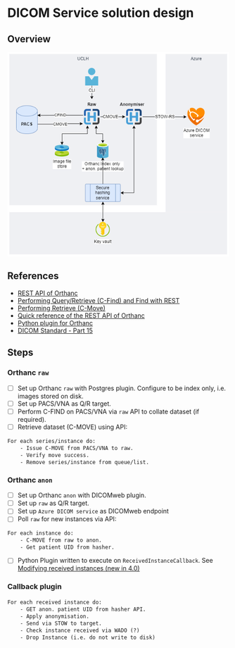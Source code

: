 # DICOM Service solution design

## Overview
![High-level diagram](./diagrams/PIXL-FlowEHR_DICOM_service.drawio.png?raw=true "High-level diagram of DICOM service.")

## References
- [REST API of Orthanc](https://book.orthanc-server.com/users/rest.html)
- [Performing Query/Retrieve (C-Find) and Find with REST](https://book.orthanc-server.com/users/rest.html#performing-query-retrieve-c-find-and-find-with-rest)
- [Performing Retrieve (C-Move)](https://book.orthanc-server.com/users/rest.html#performing-retrieve-c-move)
- [Quick reference of the REST API of Orthanc](https://book.orthanc-server.com/users/rest-cheatsheet.html#cheatsheet)
- [Python plugin for Orthanc](https://book.orthanc-server.com/plugins/python.html#id1)
- [DICOM Standard - Part 15](https://dicom.nema.org/medical/dicom/current/output/pdf/part15.pdf)

## Steps

### Orthanc `raw`
- [ ] Set up Orthanc `raw` with Postgres plugin. Configure to be index only, i.e. images stored on disk.
- [ ] Set up PACS/VNA as Q/R target.
- [ ] Perform C-FIND on PACS/VNA via `raw`  API  to collate dataset (if required).
- [ ] Retrieve dataset (C-MOVE) using API:
```
For each series/instance do:
	- Issue C-MOVE from PACS/VNA to raw.
	- Verify move success.
	- Remove series/instance from queue/list.
```

### Orthanc `anon`
- [ ] Set up Orthanc `anon` with DICOMweb plugin.
- [ ] Set up `raw` as Q/R target.
- [ ] Set up `Azure DICOM service` as DICOMweb endpoint
- [ ] Poll `raw` for new instances via API:
```
For each instance do:
	- C-MOVE from raw to anon.
	- Get patient UID from hasher.
```
- [ ] Python Plugin written to execute on `ReceivedInstanceCallback`. See [Modifying received instances (new in 4.0)](https://book.orthanc-server.com/plugins/python.html?highlight=python#id33)

### Callback plugin
```
For each received instance do:
	- GET anon. patient UID from hasher API.
	- Apply anonymisation.
	- Send via STOW to target.
	- Check instance received via WADO (?)
	- Drop Instance (i.e. do not write to disk)
```
